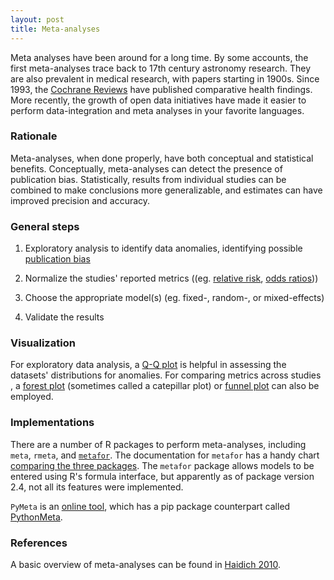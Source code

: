 ```yaml
---
layout: post
title: Meta-analyses
---
```


Meta analyses have been around for a long time. By some accounts, the first meta-analyses trace back to 17th century astronomy research. They are also prevalent in medical research, with papers starting in 1900s. Since 1993, the [Cochrane Reviews](https://www.cochranelibrary.com/) have published comparative health findings. More recently, the growth of open data initiatives have made it easier to perform data-integration and meta analyses in your favorite languages.

### Rationale

Meta-analyses, when done properly, have both conceptual and statistical benefits. Conceptually, meta-analyses can detect the presence of publication bias. Statistically, results from individual studies can be combined to make conclusions more generalizable, and estimates can have improved precision and accuracy.

### General steps

1. Exploratory analysis to identify data anomalies, identifying possible [publication bias](https://en.wikipedia.org/wiki/Publication_bias)

2. Normalize the studies' reported metrics ((eg. [relative risk](https://en.wikipedia.org/wiki/Relative_risk), [odds ratios](https://en.wikipedia.org/wiki/Odds_ratio)))

3. Choose the appropriate model(s) (eg. fixed-, random-, or mixed-effects)

4. Validate the results

### Visualization

For exploratory data analysis, a [Q-Q plot](https://en.wikipedia.org/wiki/Q%E2%80%93Q_plot) is helpful in assessing the datasets' distributions for anomalies. For comparing metrics across studies , a [forest plot](https://en.wikipedia.org/wiki/Forest_plot) (sometimes called a catepillar plot) or [funnel plot](https://en.wikipedia.org/wiki/Funnel_plot) can also be employed.

### Implementations

There are a number of R packages to perform meta-analyses, including `meta`, `rmeta`, and [`metafor`](http://www.metafor-project.org/doku.php/help). The documentation for `metafor` has a handy chart [comparing the three packages](https://cran.r-project.org/web/packages/metafor/vignettes/metafor.pdf). The `metafor` package allows models to be entered using R's formula interface, but apparently as of package version 2.4, not all its features were implemented.

`PyMeta` is an [online tool](http://www.pymeta.com/), which has a pip package counterpart called [PythonMeta](https://pypi.org/project/PythonMeta/).

### References

A basic overview of meta-analyses can be found in [Haidich 2010](https://www.ncbi.nlm.nih.gov/pmc/articles/PMC3049418/).